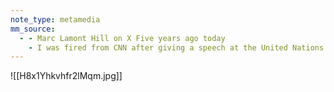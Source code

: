 ```yaml
---
note_type: metamedia
mm_source:
  - - Marc Lamont Hill on X Five years ago today
    - I was fired from CNN after giving a speech at the United Nations in defense of Palestinian rights. So much about the situation in Israel and Palestine has changed since then. I can’t help but won.md
---
```


![[H8x1Yhkvhfr2lMqm.jpg]]


